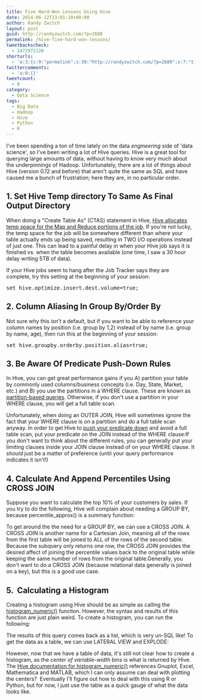 ```yaml
---
title: Five Hard-Won Lessons Using Hive
date: 2014-06-12T13:01:18+00:00
author: Randy Zwitch
layout: post
guid: http://randyzwitch.com/?p=2680
permalink: /hive-five-hard-won-lessons/
tweetbackscheck:
  - 1472972120
shorturls:
  - 'a:3:{s:9:"permalink";s:30:"http://randyzwitch.com/?p=2680";s:7:"tinyurl";s:26:"http://tinyurl.com/kcxxsnv";s:4:"isgd";s:19:"http://is.gd/Us2e4V";}'
twittercomments:
  - 'a:0:{}'
tweetcount:
  - 0
category:
  - Data Science
tags:
  - Big Data
  - Hadoop
  - Hive
  - Python
  - R
---
```

I've been spending a ton of time lately on the data _engineering_ side of 'data science', so I've been writing a lot of Hive queries. Hive is a great tool for querying large amounts of data, without having to know very much about the underpinnings of Hadoop. Unfortunately, there are a lot of things about Hive (version 0.12 and before) that aren't quite the same as SQL and have caused me a bunch of frustration; here they are, in no particular order.

## 1. Set Hive Temp directory To Same As Final Output Directory

When doing a "Create Table As" (CTAS) statement in Hive, <a title="Hive scratch directory" href="http://doc.mapr.com/display/MapR/Hive#Hive-HiveScratchDirectory" target="_blank">Hive allocates temp space for the Map and Reduce portions of the job</a>. If you're not lucky, the temp space for the job will be somewhere different than where your table actually ends up being saved, resulting in TWO I/O operations instead of just one. This can lead to a painful delay in when your Hive job says it is finished vs. when the table becomes available (one time, I saw a 30 hour delay writing 5TB of data).

If your Hive jobs seem to hang after the Job Tracker says they are complete, try this setting at the beginning of your session:

<pre>set hive.optimize.insert.dest.volume=true;</pre>

## 2. Column Aliasing In Group By/Order By

Not sure why this isn't a default, but if you want to be able to reference your column names by position (i.e. group by 1,2) instead of by name (i.e. group by name, age), then run this at the beginning of your session:

<pre>set hive.groupby.orderby.position.alias=true;</pre>

## 3. Be Aware Of Predicate Push-Down Rules

In Hive, you can get great performance gains if you A) partition your table by commonly used columns/business concepts (i.e. Day, State, Market, etc.) and B) you use the partitions in a WHERE clause. These are known as <a title="Hive Partition-based queries" href="https://cwiki.apache.org/confluence/display/Hive/LanguageManual+Select#LanguageManualSelect-PartitionBasedQueries" target="_blank">partition-based queries</a>. Otherwise, if you don't use a partition in your WHERE clause, you will get a full table scan.

Unfortunately, when doing an OUTER JOIN, Hive will sometimes ignore the fact that your WHERE clause is on a partition and do a full table scan anyway. In order to get Hive to <a title="Hive Predicate Pushdown Rules" href="https://cwiki.apache.org/confluence/display/Hive/OuterJoinBehavior#OuterJoinBehavior-PredicatePushdownRules" target="_blank">push your predicate down</a> and avoid a full table scan, put your predicate on the JOIN instead of the WHERE clause:If you don't want to think about the different rules, you can generally put your limiting clauses inside your JOIN clause instead of on your WHERE clause. It _should_ just be a matter of preference (until your query performance indicates it isn't!)





## 4. Calculate And Append Percentiles Using CROSS JOIN

Suppose you want to calculate the top 10% of your customers by sales. If you try to do the following, Hive will complain about needing a GROUP BY, because percentile_approx() is a summary function:

To get around the the need for a GROUP BY, we can use a CROSS JOIN. A CROSS JOIN is another name for a Cartesian Join, meaning all of the rows from the first table will be joined to ALL of the rows of the second table. Because the subquery only returns one row, the CROSS JOIN provides the desired affect of joining the percentile values back to the original table while keeping the same number of rows from the original table.Generally, you don't want to do a CROSS JOIN (because relational data generally is joined on a key), but this is a good use case.

## 5.  Calculating a Histogram

Creating a histogram using Hive should be as simple as calling the <a title="Hive Calculate Histogram" href="https://cwiki.apache.org/confluence/display/Hive/StatisticsAndDataMining#StatisticsAndDataMining-histogram_numeric():Estimatingfrequencydistributions" target="_blank">histogram_numeric()</a> function. However, the syntax and results of this function are just plain weird. To create a histogram, you can run the following:

The results of this query comes back as a list, which is very un-SQL like! To get the data as a table, we can use LATERAL VIEW and EXPLODE:

However, now that we have a table of data, it's still not clear how to create a histogram, as the _center of variable-width bins_ is what is returned by Hive. The <a title="Histogram Hive" href="https://cwiki.apache.org/confluence/display/Hive/StatisticsAndDataMining#StatisticsAndDataMining-histogram_numeric():Estimatingfrequencydistributions" target="_blank">Hive documentation for histogram_numeric()</a> references Gnuplot, Excel, Mathematica and MATLAB, which I can only assume can deal with plotting the centers?  Eventually I'll figure out how to deal with this using R or Python, but for now, I just use the table as a quick gauge of what the data looks like.

&nbsp;
